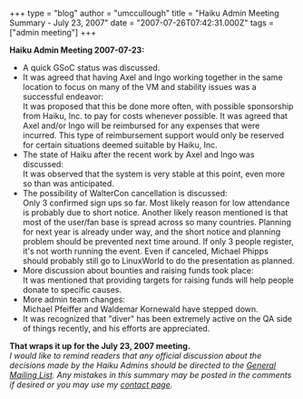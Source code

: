 +++
type = "blog"
author = "umccullough"
title = "Haiku Admin Meeting Summary - July 23, 2007"
date = "2007-07-26T07:42:31.000Z"
tags = ["admin meeting"]
+++

<p><b>Haiku Admin Meeting 2007-07-23:</b>
<ul>
<li>A quick GSoC status was discussed.</li>
<li>It was agreed that having Axel and Ingo working together in the same location to focus on many of the VM and stability issues was a successful endeavor:</li>
It was proposed that this be done more often, with possible sponsorship from Haiku, Inc. to pay for costs whenever possible.
It was agreed that Axel and/or Ingo will be reimbursed for any expenses that were incurred.
This type of reimbursement support would only be reserved for certain situations deemed suitable by Haiku, Inc.
<li>The state of Haiku after the recent work by Axel and Ingo was discussed:</li>
It was observed that the system is very stable at this point, even more so than was anticipated.
<li>The possibility of WalterCon cancellation is discussed:</li>
Only 3 confirmed sign ups so far.
Most likely reason for low attendance is probably due to short notice.
Another likely reason mentioned is that most of the user/fan base is spread across so many countries.
Planning for next year is already under way, and the short notice and planning problem should be prevented next time around.
If only 3 people register, it's not worth running the event.
Even if canceled, Michael Phipps should probably still go to LinuxWorld to do the presentation as planned.
<li>More discussion about bounties and raising funds took place:</li>
It was mentioned that providing targets for raising funds will help people donate to specific causes.
<li>More admin team changes:</li>
Michael Pfeiffer and Waldemar Kornewald have stepped down.
<li>It was recognized that "diver" has been extremely active on the QA side of things recently, and his efforts are appreciated.</li>
</ul>
<b>That wraps it up for the July 23, 2007 meeting.</b>
<br><em>I would like to remind readers that any official discussion about the decisions made by the Haiku Admins should be directed to the <a href="/community/ml#haiku">General Mailing List</a>. Any mistakes in this summary may be posted in the comments if desired or you may use my <a href="/user/12/contact">contact page</a>.</em>